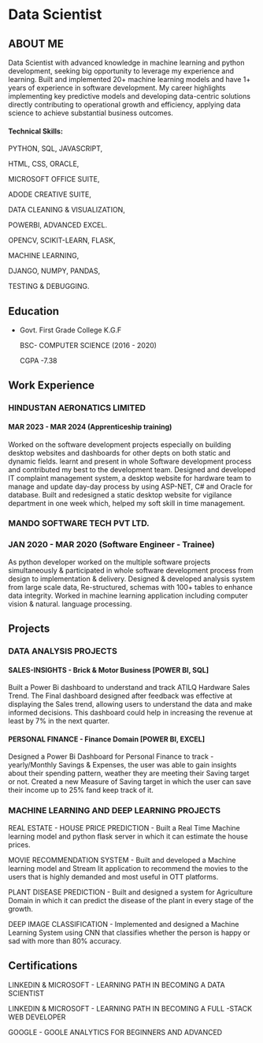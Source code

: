 
# Data Scientist

## ABOUT ME
Data Scientist with advanced knowledge in machine learning and python development,
seeking big opportunity to leverage my experience and learning. Built and implemented
20+ machine learning models and have 1+ years of experience in software development.
My career highlights implementing key predictive models and developing data-centric
solutions directly contributing to operational growth and efficiency, applying data
science to achieve substantial business outcomes.

#### Technical Skills: 
PYTHON, SQL, JAVASCRIPT,

HTML, CSS, ORACLE,

MICROSOFT OFFICE SUITE,

ADODE CREATIVE SUITE,

DATA CLEANING & VISUALIZATION,

POWERBI, ADVANCED EXCEL.

OPENCV, SCIKIT-LEARN, FLASK,

MACHINE LEARNING,

DJANGO, NUMPY, PANDAS,

TESTING & DEBUGGING.


## Education
- Govt. First Grade College K.G.F						       		

  BSC- COMPUTER SCIENCE (2016 - 2020)

  CGPA -7.38


## Work Experience
### HINDUSTAN AERONATICS LIMITED
#### MAR 2023 - MAR 2024 (Apprenticeship training)

Worked on the software development projects especially on building desktop websites and
dashboards for other depts on both static and dynamic fields. learnt and present in whole
Software development process and contributed my best to the development team.
Designed and developed IT complaint management system, a desktop website for hardware
team to manage and update day-day process by using ASP-NET, C# and Oracle for database.
Built and redesigned a static desktop website for vigilance department in one week which,
helped my soft skill in time management.

### MANDO SOFTWARE TECH PVT LTD.
### JAN 2020 - MAR 2020 (Software Engineer - Trainee)

As python developer worked on the multiple software projects simultaneously & participated in
whole software development process from design to implementation & delivery.
Designed & developed analysis system from large scale data, Re-structured, schemas with 100+
tables to enhance data integrity.
Worked in machine learning application including computer vision & natural. language processing.

## Projects
### DATA ANALYSIS PROJECTS
#### SALES-INSIGHTS - Brick & Motor Business [POWER BI, SQL]
Built a Power Bi dashboard to understand and track ATILQ Hardware Sales Trend.
The Final dashboard designed after feedback was effective at displaying the Sales trend,
allowing users to understand the data and make informed decisions.
This dashboard could help in increasing the revenue at least by 7% in the next quarter.

#### PERSONAL FINANCE - Finance Domain [POWER BI, EXCEL]
Designed a Power Bi Dashboard for Personal Finance to track - yearly/Monthly Savings &
Expenses, the user was able to gain insights about their spending pattern, weather they are
meeting their Saving target or not. Created a new Measure of Saving target in which the user
can save their income up to 25% fand keep track of it.

### MACHINE LEARNING AND DEEP LEARNING PROJECTS
REAL ESTATE - HOUSE PRICE PREDICTION - Built a Real Time Machine learning model and
python flask server in which it can estimate the house prices.

MOVIE RECOMMENDATION SYSTEM - Built and developed a Machine learning model and
Stream lit application to recommend the movies to the users that is highly demanded and most
useful in OTT platforms.

PLANT DISEASE PREDICTION - Built and designed a system for Agriculture Domain in which
it can predict the disease of the plant in every stage of the growth.

DEEP IMAGE CLASSIFICATION - Implemented and designed a Machine Learning System
using CNN that classifies whether the person is happy or sad with more than 80% accuracy.



## Certifications

LINKEDIN & MICROSOFT - LEARNING PATH IN BECOMING A DATA SCIENTIST

LINKEDIN & MICROSOFT - LEARNING PATH IN BECOMING A FULL -STACK WEB DEVELOPER

GOOGLE -               GOOLE ANALYTICS FOR BEGINNERS AND ADVANCED







